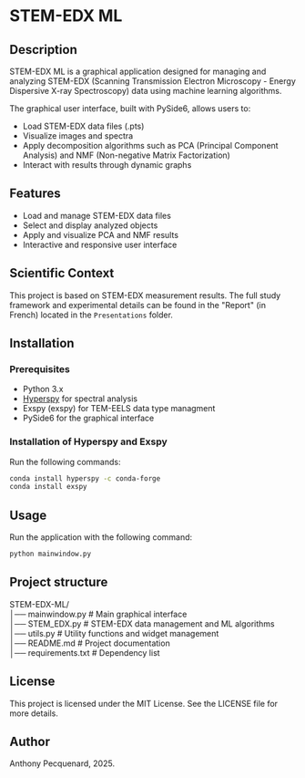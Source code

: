 # STEM-EDX ML  

## Description  
STEM-EDX ML is a graphical application designed for managing and analyzing STEM-EDX (Scanning Transmission Electron Microscopy - Energy Dispersive X-ray Spectroscopy) data using machine learning algorithms.  

The graphical user interface, built with PySide6, allows users to:  
- Load STEM-EDX data files (.pts)  
- Visualize images and spectra  
- Apply decomposition algorithms such as PCA (Principal Component Analysis) and NMF (Non-negative Matrix Factorization)  
- Interact with results through dynamic graphs  

## Features  
- Load and manage STEM-EDX data files  
- Select and display analyzed objects  
- Apply and visualize PCA and NMF results  
- Interactive and responsive user interface  

## Scientific Context  
This project is based on STEM-EDX measurement results. The full study framework and experimental details can be found in the "Report" (in French) located in the `Presentations` folder.  

## Installation  
### Prerequisites  
- Python 3.x  
- [Hyperspy](https://hyperspy.org/) for spectral analysis
- Exspy (exspy) for TEM-EELS data type managment
- PySide6 for the graphical interface  

### Installation of Hyperspy and Exspy
Run the following commands:
```bash
conda install hyperspy -c conda-forge
conda install exspy
```

## Usage  
Run the application with the following command:  
```bash
python mainwindow.py
```

## Project structure
STEM-EDX-ML/  
│── mainwindow.py   # Main graphical interface  
│── STEM_EDX.py     # STEM-EDX data management and ML algorithms  
│── utils.py        # Utility functions and widget management  
│── README.md       # Project documentation  
│── requirements.txt # Dependency list  

## License

This project is licensed under the MIT License. See the LICENSE file for more details.

## Author

Anthony Pecquenard, 2025.